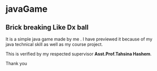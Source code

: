 # javaGame
## Brick breaking Like Dx ball
It is a simple java game made by me . I have previewed it because of my java technical skill as well as my course project.

This is verified by my respected supervisor **Asst.Prof.Tahsina Hashem**.

Thank you
